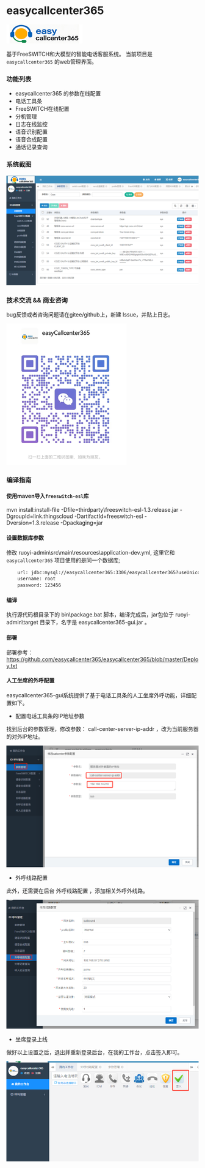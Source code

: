 # easycallcenter365

![easycallcenter365](logo.jpg)

基于FreeSWITCH和大模型的智能电话客服系统。 当前项目是 `easycallcenter365` 的web管理界面。

### 功能列表

* easycallcenter365 的参数在线配置
* 电话工具条
* FreeSWITCH在线配置
* 分机管理
* 日志在线监控
* 语音识别配置
* 语音合成配置
* 通话记录查询

### 系统截图

![系统截图](webgui.png)


### 技术交流 && 商业咨询

bug反馈或者咨询问题请在gitee/github上，新建 Issue，并贴上日志。

![联系方式](wetchat.png)
 

### 编译指南

#### 使用maven导入`freeswitch-esl`库

mvn install:install-file -Dfile=thirdparty\freeswitch-esl-1.3.release.jar -DgroupId=link.thingscloud -DartifactId=freeswitch-esl  -Dversion=1.3.release  -Dpackaging=jar
   
   
#### 设置数据库参数
 
修改 ruoyi-admin\src\main\resources\application-dev.yml, 这里它和 `easycallcenter365` 项目使用的是同一个数据库;

```txt
	url: jdbc:mysql://easycallcenter365:3306/easycallcenter365?useUnicode=true&characterEncoding=utf8&zeroDateTimeBehavior=convertToNull&useSSL=true&serverTimezone=GMT%2B8
	username: root
	password: 123456
```


#### 编译

   执行源代码根目录下的 bin\package.bat 脚本，编译完成后，jar包位于 ruoyi-admin\target 目录下，名字是 easycallcenter365-gui.jar 。
   
#### 部署

部署参考： https://github.com/easycallcenter365/easycallcenter365/blob/master/Deploy.txt  

#### 人工坐席的外呼配置

easycallcenter365-gui系统提供了基于电话工具条的人工坐席外呼功能，详细配置如下。

* 配置电话工具条的IP地址参数

找到后台的参数管理，修改参数： call-center-server-ip-addr ，改为当前服务器的对外IP地址。

![配置电话工具条的IP](doc/images/phone-bar-docs/phone-bar-config-ip.png) 

* 外呼线路配置

此外，还需要在后台 外呼线路配置 ，添加相关外呼外线路。

![外呼线路配置](doc/images/phone-bar-docs/phone-bar-config-outbound-gw.png) 

* 坐席登录上线

做好以上设置之后，退出并重新登录后台，在我的工作台，点击签入即可。

![坐席登录上线](doc/images/phone-bar-docs/phone-bar-online.png) 



   
   
   